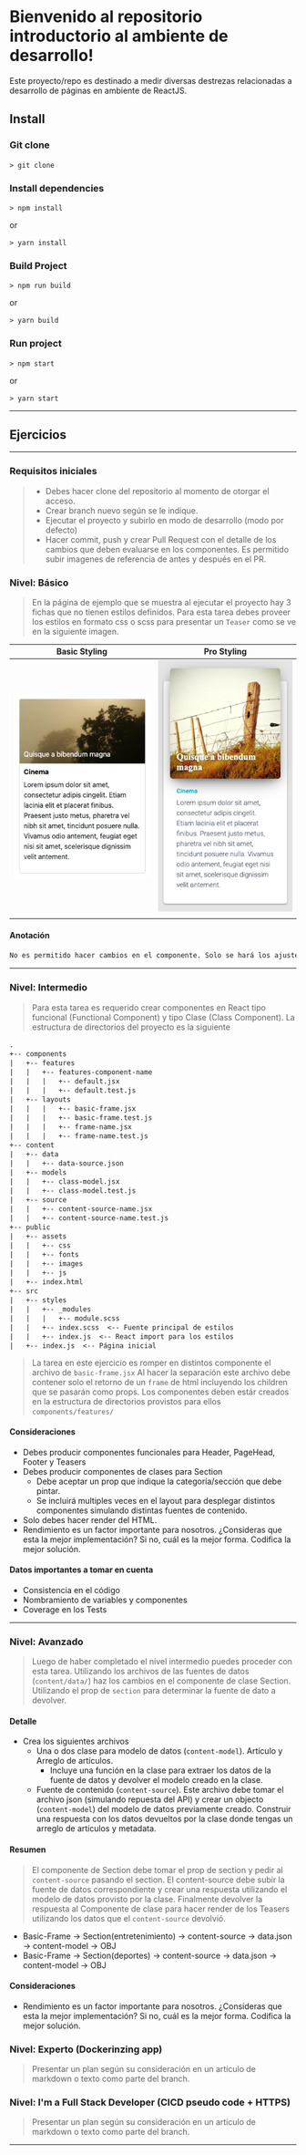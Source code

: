 # Bienvenido al repositorio introductorio al ambiente de desarrollo!

Este proyecto/repo es destinado a medir diversas destrezas relacionadas a desarrollo de páginas en ambiente de ReactJS.

## Install

### Git clone

```shell
> git clone
```

### Install dependencies

```shell
> npm install
```

or

```shell
> yarn install
```

### Build Project

```shell
> npm run build
```

or

```shell
> yarn build
```

### Run project

```shell
> npm start
```

or

```
> yarn start
```

---

## Ejercicios

---

### Requisitos iniciales

> - Debes hacer clone del repositorio al momento de otorgar el acceso.
> - Crear branch nuevo según se le indique.
> - Ejecutar el proyecto y subirlo en modo de desarrollo (modo por defecto)
> - Hacer commit, push y crear Pull Request con el detalle de los cambios que deben evaluarse en los componentes. Es permitido subir imagenes de referencia de antes y después en el PR.

### Nivel: Básico

> En la página de ejemplo que se muestra al ejecutar el proyecto hay 3 fichas que no tienen estilos definidos. Para esta tarea debes proveer los estilos en formato css o scss para presentar un `Teaser` como se ve en la siguiente imagen.

| Basic Styling                                   | Pro Styling                                   |
| ----------------------------------------------- | --------------------------------------------- |
| ![Imagen](public/assets/images/TeaserNew-2.png) | ![Imagen](public/assets/images/TeaserNew.png) |
|                                                 |                                               |

#### Anotación

```txt
No es permitido hacer cambios en el componente. Solo se hará los ajustes en los estilos por medio del archivo de sass. 'src/styles/_modules/teaser.scss'
```

---

### Nivel: Intermedio

> Para esta tarea es requerido crear componentes en React tipo funcional (Functional Component) y tipo Clase (Class Component).
> La estructura de directorios del proyecto es la siguiente

```shell
.
+-- components
|   +-- features
|   |   +-- features-component-name
|   |   |   +-- default.jsx
|   |   |   +-- default.test.js
|   +-- layouts
|   |   |   +-- basic-frame.jsx
|   |   |   +-- basic-frame.test.js
|   |   |   +-- frame-name.jsx
|   |   |   +-- frame-name.test.js
+-- content
|   +-- data
|   |   +-- data-source.json
|   +-- models
|   |   +-- class-model.jsx
|   |   +-- class-model.test.js
|   +-- source
|   |   +-- content-source-name.jsx
|   |   +-- content-source-name.test.js
+-- public
|   +-- assets
|   |   +-- css
|   |   +-- fonts
|   |   +-- images
|   |   +-- js
|   +-- index.html
+-- src
|   +-- styles
|   |   +-- _modules
|   |   |   +-- module.scss
|   |   +-- index.scss  <-- Fuente principal de estilos
|   |   +-- index.js  <-- React import para los estilos
|   +-- index.js  <-- Página inicial
```

> La tarea en este ejercicio es romper en distintos componente el archivo de `basic-frame.jsx`
> Al hacer la separación este archivo debe contener solo el retorno de un `frame` de html incluyendo los children que se pasarán como props.
> Los componentes deben estár creados en la estructura de directorios provistos para ellos `components/features/`

#### Consideraciones

- Debes producir componentes funcionales para Header, PageHead, Footer y Teasers
- Debes producir componentes de clases para Section
  - Debe aceptar un prop que indique la categoría/sección que debe pintar.
  - Se incluirá multiples veces en el layout para desplegar distintos componentes simulando distintas fuentes de contenido.
- Solo debes hacer render del HTML.
- Rendimiento es un factor importante para nosotros. ¿Consideras que esta la mejor implementación? Si no, cuál es la mejor forma. Codifica la mejor solución.

#### Datos importantes a tomar en cuenta

- Consistencia en el código
- Nombramiento de variables y componentes
- Coverage en los Tests

---

### Nivel: Avanzado

> Luego de haber completado el nivel intermedio puedes proceder con esta tarea.
> Utilizando los archivos de las fuentes de datos (`content/data/`) haz los cambios en el componente de clase Section. Utilizando el prop de `section` para determinar la fuente de dato a devolver.

#### Detalle

- Crea los siguientes archivos
  - Una o dos clase para modelo de datos (`content-model`). Artículo y Arreglo de artículos.
    - Incluye una función en la clase para extraer los datos de la fuente de datos y devolver el modelo creado en la clase.
  - Fuente de contenido (`content-source`). Este archivo debe tomar el archivo json (simulando repuesta del API) y crear un objecto (`content-model`) del modelo de datos previamente creado. Construir una respuesta con los datos devueltos por la clase donde tengas un arreglo de artículos y metadata.

#### Resumen

> El componente de Section debe tomar el prop de section y pedir al `content-source` pasando el section. El content-source debe subir la fuente de datos correspondiente y crear una respuesta utilizando el modelo de datos provisto por la clase. Finalmente devolver la respuesta al Componente de clase para hacer render de los Teasers utilizando los datos que el `content-source` devolvió.

- Basic-Frame -> Section(entretenimiento) -> content-source -> data.json -> content-model -> OBJ
- Basic-Frame -> Section(deportes) -> content-source -> data.json -> content-model -> OBJ

#### Consideraciones

- Rendimiento es un factor importante para nosotros. ¿Consideras que esta la mejor implementación? Si no, cuál es la mejor forma. Codifica la mejor solución.

### Nivel: Experto (Dockerinzing app)

> Presentar un plan según su consideración en un artículo de markdown o texto como parte del branch.

### Nivel: I'm a Full Stack Developer (CICD pseudo code + HTTPS)

> Presentar un plan según su consideración en un artículo de markdown o texto como parte del branch.

---
